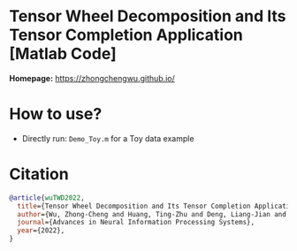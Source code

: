 # Tensor Wheel Decomposition and Its Tensor Completion Application [Matlab Code]

**Homepage:** https://zhongchengwu.github.io/

# How to use?
- Directly run: ``Demo_Toy.m`` for a Toy data example

 
# Citation
```bibtex
@article{wuTWD2022,
  title={Tensor Wheel Decomposition and Its Tensor Completion Application}, 
  author={Wu, Zhong-Cheng and Huang, Ting-Zhu and Deng, Liang-Jian and Dou, Hong-Xia and Meng, Deyu}, 
  journal={Advances in Neural Information Processing Systems},
  year={2022},  
}
```
